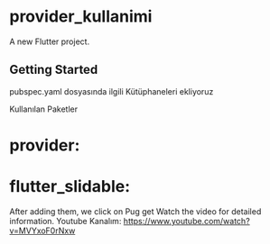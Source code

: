 # provider_kullanimi

A new Flutter project.

## Getting Started

pubspec.yaml dosyasında ilgili Kütüphaneleri ekliyoruz

Kullanılan Paketler
# provider:
# flutter_slidable:

After adding them, we click on Pug get
Watch the video for detailed information.
Youtube Kanalım: https://www.youtube.com/watch?v=MVYxoF0rNxw

